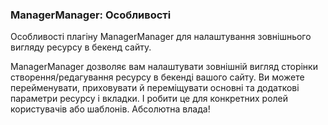 
<meta http-equiv="Content-Type" content="text/html; charset=utf-8">
<h3>ManagerManager: Особливості </h3> 
Особливості плагіну ManagerManager для налаштування зовнішнього вигляду ресурсу в бекенд сайту.	
<br>
<p>ManagerManager дозволяє вам налаштувати зовнішній вигляд сторінки створення/редагування ресурсу в бекенді вашого сайту. Ви можете перейменувати, приховувати й переміщувати основні та додаткові параметри ресурсу і вкладки. І робити це для конкретних ролей користувачів або шаблонів. Абсолютна влада!</p>
